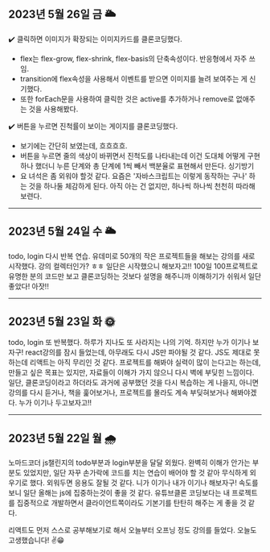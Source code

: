 <h2>2023년 5월 26일 금 🌥️</h2>
✔️ 클릭하면 이미지가 확장되는 이미지카드를 클론코딩했다. <br>

- flex는 flex-grow, flex-shrink, flex-basis의 단축속성이다. 반응형에서 자주 쓰임. <br>
- transition에 flex속성을 사용해서 이벤트를 받으면 이미지를 늘려 보여주는 게 신기했다.
- 또한 forEach문을 사용하여 클릭한 것은 active를 추가하거나 remove로 없애주는 것을 사용해봤다.

✔️ 버튼을 누르면 진척률이 보이는 게이지를 클론코딩했다. <br>

- 보기에는 간단히 보였는데, 흐흐흐흐. <br>
- 버튼을 누르면 줄의 색상이 바뀌면서 진척도를 나타내는데 이건 도대체 어떻게 구현하나 했더니
  누른 단계와 총 단계에 1씩 빼서 백분율로 표현해서 만든다. 싱기방기
- 요 녀석은 좀 외워야 할것 같다.
  요즘은 '자바스크립트는 이렇게 동작하는 구나' 하는 것을 하나둘 체감하게 된다.
  아직 아는 건 없지만, 하나씩 하나씩 천천히 따라해보련다.

<hr>
<h2>2023년 5월 24일 수 🌥️</h2>
todo, login 다시 반복 연습. 
유데미로 50개의 작은 프로젝트들을 해보는 강의를 새로 시작했다. 
강의 컬렉터인가? ㅎㅎ 일단은 시작했으니 해보자고!! 
100일 100프로젝트로 유명한 분의 코드만 보고 클론코딩하는 것보다 설명을 해주니까 이해하기가 쉬워서 일단 좋았다! 아잣!!

<hr>
<h2>2023년 5월 23일 화 🌞</h2>
todo, login 또 반복했다. 하루가 지나도 또 사라지는 나의 기억. 하지만 누가 이기나 보자구! 
react강의를 잠시 들었는데, 아무래도 다시 JS만 파야될 것 같다. JS도 제대로 못하는데 리액트는 아직 무리인 것 같다. 
프로젝트를 해봐야 실력이 많이 는다고는 하는데, 만들고 싶은 목표는 있지만, 자료들이 이해가 가지 않으니 다시 벽에 부딪힌 느낌이다. 일단, 클론코딩이라고 하더라도 과거에 공부했던 것을 다시 복습하는 게 나을지, 아니면 강의를 다시 듣거나, 책을 훑어보거나, 프로젝트를 몰라도 계속 부딪혀보거나 해봐야겠다. 
누가 이기나 두고보자고!!

<hr>
<h2>2023년 5월 22일 월 🌧️</h2>

노마드코더 js챌린지의 todo부분과 login부분을 달달 외웠다.
완벽히 이해가 안가는 부분도 있었지만, 일단 자꾸 손가락에 코드를 치는 연습이 배어야 할 것 같아 무식하게 외우기로 했다.
외워두면 응용도 잘될 것 같다. 니가 이기나 내가 이기나 해보자구!
속도를 보니 일단 올해는 js에 집중하는것이 좋을 것 같다.
유튜브클론 코딩보다는 내 프로젝트를 집중적으로 개발하면서 클라이언트쪽이라도 기본기를 탄탄히 해주는 게 좋을 것 같다.

리액트도 먼저 스스로 공부해보기로 해서 오늘부터 오프닝 정도 강의를 들었다. 오늘도 고생했습니다! ✌️😁
